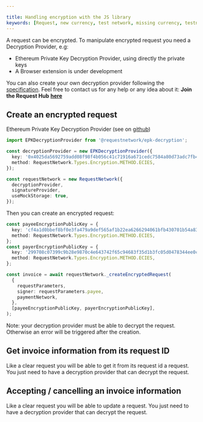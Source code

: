 ```yaml
---

title: Handling encryption with the JS library
keywords: [Request, new currency, test network, missing currency, testnet]
---
```


A request can be encrypted. To manipulate encrypted request you need a Decryption Provider, e.g:

- Ethereum Private Key Decryption Provider, using directly the private keys
- A Browser extension is under development

You can also create your own decryption provider following the [specification](https://github.com/RequestNetwork/requestNetwork/blob/master/packages/transaction-manager/specs/decryption-provider.md). Feel free to contact us for any help or any idea about it: **Join the Request Hub** [**here**](https://join.slack.com/t/requesthub/shared_invite/enQtMjkwNDQwMzUwMjI3LWNlYTlmODViMmE3MzY0MWFiMTUzYmNiMWEyZmNiNWZhMjM3MTEzN2JkZTMxN2FhN2NmODFkNmU5MDBmOTUwMjA)

## Create an encrypted request

Ethereum Private Key Decryption Provider (see on [github](https://github.com/RequestNetwork/requestNetwork/tree/development/packages/epk-decryption))

```typescript
import EPKDecryptionProvider from '@requestnetwork/epk-decryption';

const decryptionProvider = new EPKDecryptionProvider({
  key: '0x4025da5692759add08f98f4b056c41c71916a671cedc7584a80d73adc7fb43c0',
  method: RequestNetwork.Types.Encryption.METHOD.ECIES,
});

const requestNetwork = new RequestNetwork({
  decryptionProvider,
  signatureProvider,
  useMockStorage: true,
});
```

Then you can create an encrypted request:

```typescript
const payeeEncryptionPublicKey = {
  key: 'cf4a1d0bbef8bf0e3fa479a9def565af1b22ea6266294061bfb430701b54a83699e3d47bf52e9f0224dcc29a02721810f1f624f1f70ea3cc5f1fb752cfed379d',
  method: RequestNetwork.Types.Encryption.METHOD.ECIES,
};
const payerEncryptionPublicKey = {
  key: '299708c07399c9b28e9870c4e643742f65c94683f35d1b3fc05d0478344ee0cc5a6a5e23f78b5ff8c93a04254232b32350c8672d2873677060d5095184dad422',
  method: RequestNetwork.Types.Encryption.METHOD.ECIES,
};

const invoice = await requestNetwork._createEncryptedRequest(
  {
    requestParameters,
    signer: requestParameters.payee,
    paymentNetwork,
  },
  [payeeEncryptionPublicKey, payerEncryptionPublicKey],
);
```

Note: your decryption provider must be able to decrypt the request. Otherwise an error will be triggered after the creation.

## Get invoice information from its request ID

Like a clear request you will be able to get it from its request id a request. You just need to have a decryption provider that can decrypt the request.

## Accepting / cancelling an invoice information

Like a clear request you will be able to update a request. You just need to have a decryption provider that can decrypt the request.
